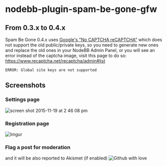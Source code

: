 nodebb-plugin-spam-be-gone-gfw
==========================

## From 0.3.x to 0.4.x

Spam Be Gone 0.4.x uses [Google's "No CAPTCHA reCAPTCHA"](http://googleonlinesecurity.blogspot.com/2014/12/are-you-robot-introducing-no-captcha.html?m=1) which does not support the old public/private keys, so you need to generate new ones and replace the old ones in your NodeBB Admin Panel, or you will see an error instead of the captcha image, visit this page to do so: https://www.recaptcha.net/recaptcha/admin#list
```
ERROR: Global site keys are not supported
```
## Screenshots

### Settings page
![screen shot 2015-11-19 at 2 46 08 pm](https://cloud.githubusercontent.com/assets/1398375/11282248/4c5c7464-8ecc-11e5-9542-ab756a3fe5c2.png)

### Registration page
![Imgur](http://i.imgur.com/5nTBtMa.png)

### Flag a post for moderation
and it will be also reported to Akismet (if enabled)
![Github with love](https://cloud.githubusercontent.com/assets/1398375/11282166/e8c8edc4-8ecb-11e5-8925-9f09572d2371.png)
